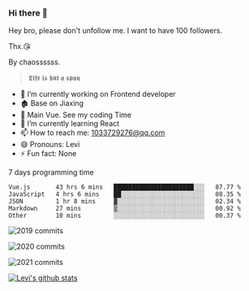 ### Hi there 👋

Hey bro, please don't unfollow me. I want to have 100 followers.

Thx.😘

By chaossssss.

> 𝕷𝖎𝖋𝖊 𝖎𝖘 𝖇𝖚𝖙 𝖆 𝖘𝖕𝖆𝖓

- 🔭 I’m currently working on Frontend developer
- 🏚  Base on Jiaxing
- 🔨 Main Vue. See my coding Time
- 🌱 I’m currently learning React
- 📫 How to reach me: 1033729276@qq.com
- 😄 Pronouns: Levi
- ⚡ Fun fact: None


7 days programming time



<!--START_SECTION:waka-->
```text
Vue.js       43 hrs 6 mins   ██████████████████████░░░   87.77 % 
JavaScript   4 hrs 6 mins    ██░░░░░░░░░░░░░░░░░░░░░░░   08.35 % 
JSON         1 hr 8 mins     ▓░░░░░░░░░░░░░░░░░░░░░░░░   02.34 % 
Markdown     27 mins         ▒░░░░░░░░░░░░░░░░░░░░░░░░   00.92 % 
Other        10 mins         ░░░░░░░░░░░░░░░░░░░░░░░░░   00.37 % 
```
<!--END_SECTION:waka-->


![2019 commits](https://i.bmp.ovh/imgs/2022/06/09/40ea8ef53dc6a071.png)

![2020 commits](https://i.bmp.ovh/imgs/2022/06/09/3d3f42d583997994.png)

![2021 commits](https://i.bmp.ovh/imgs/2022/06/09/be5c22a2f85ef63e.png)

[![Levi's github stats](https://github-readme-stats.vercel.app/api?username=chaossssss)](https://github.com/anuraghazra/github-readme-stats)
